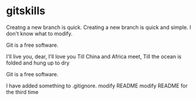 # gitskills
Creatng a new branch is quick.
Creating a new branch is quick and simple.
I don't know what to modify.

Git is a free software.

I'll live you, dear, I'll love you
Till China and Africa meet,
Till the ocean is folded and hung up to dry


Git is a free software.

I have added something to .gitignore.
modify README
modify README for the third time 
